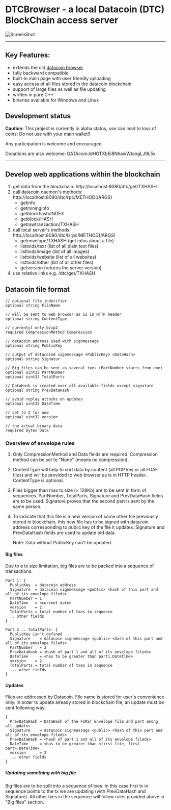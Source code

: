 # DTCBrowser - a local Datacoin (DTC) BlockChain access server
![ScreenShot](https://github.com/j0nn9/DTCBrowser/raw/master/preview.png)

---
## Key Features:
- extends the old [datacoin browser](https://github.com/foo1inge/datacoin-browser)
- fully backward compatible
- built-in main page with user friendly uploading
- easy access of all files stored in the datacoin blockchain
- support of large files as well as file updating
- written in pure C++
- binaries available for Windows and Linux


## Development status
**Caution**: This project is currently in alpha status, use can lead to loss of coins:
Do not use with your main wallet!!

Any participation is welcome and encouraged.

Donations are also welcome: DATAcoinJdHGTXbEi8NhaivWtangLJ9L5x

---
## Develop web applications within the blockchain
1. get data from the blockchain: http://localhost:8080/dtc/get/TXHASH 
2. call datacoin daemon's methods: http://localhost:8080/dtc/rpc/METHOD(/ARGS)
    - getinfo
    - getmininginfo
    - getblockhash/INDEX
    - getblock/HASH
    - getrawtransaction/TXHASH
3. call local server's methods: http://localhost:8080/dtc/lsrpc/METHOD(/ARGS)
    - getenvelope/TXHASH (get infos about a file)
    - listtxids/text (list of all plain text files)
    - listtxids/image (list of all images)
    - listtxids/website (list of all websites)
    - listtxids/other (list of all other files)
    - getversion (returns the server version)
4. use relative links e.g. /dtc/get/TXHASH

## Datacoin file format
    // optional file indetifier
    optional string FileName
    
    // will be sent to web browser as is in HTTP header
    optional string ContentType
    
    // currentyl only bzip2 
    required CompressionMethod Compression

    // datacoin address used with signmessage
    optional string PublicKey

    // output of datacoind signmessage <PublicKey> <DataHash>
    optional string Signatur

    // Big files can be sent as several txes (PartNumber starts from one)
    optional uint32 PartNumber
    optional uint32 TotalParts 

    // DataHash is created over all available fields except signature
    optional string PrevDataHash

    // avoid replay attacks on updates
    optional uint32 DateTime

    // set to 2 for now
    optional uint32 version
    
    // the actual binary data
    required bytes Data



### Overview of envelope rules

 1. Only CompressionMethod and Data fields are required. Compression method can
    be set to "None" (means no compression).

 2. ContentType will help to sort data by content (all PGP key or all FOAF files) and
    will be provided to web browser as is in HTTP header. ContentType is optional.

 3. Files bigger than max tx size (> 128Kb) are to be sent in form of sequences.
    PartNumber, TotalParts, Signature and PrevDataHash fields are to be used.
    Signature proves that the second part is sent by the same person.

 4. To indicate that this file is a new version of some other file previously stored
    in blockchain, this new file has to be signed with datacoin address corresponding
    to public key of the file it updates.
    Signature and PrevDataHash fields are used to update old data.

    Note: Data without PublicKey can't be updated.

#### Big files

Due to a tx size limitation, big files are to be packed into a sequence of transactions:

    Part 1: {
      PublicKey  = datacoin address
      Signature  = datacoin signmessage <public> <hash of this part and all of its envelope fileds>
      PartNumber = 1
      DateTime   = <current date>
      version    = 2
      TotalParts = total number of txes in sequence
      .. other fields
    }

    Part 2 .. TotalParts: {
      PublicKey isn't defined
      Signature    = datacoin signmessage <public> <hash of this part and all of its envelope fileds>
      PartNumber   = 2
      PrevDataHash = <hash of part 1 and all of its envelope fileds>
      DateTime     = <has to be greater than part1.DateTime>
      version    = 2
      TotalParts = total number of txes in sequence
      ... other fields
    }

#### Updates

Files are addressed by Datacoin. File name is stored for user's convenience only. In order to update
already stored in blockchain file, an update must be sent following way:

    {
      PrevDataHash = DataHash of the FIRST Envelope file and part among all updates
      Signature    = datacoin signmessage <public> <hash of this part and all of its envelope fileds>
      PrevDataHash = <hash of part 1 and all of its envelope fileds>
      DateTime     = <has to be greater than <first file, first part>.DateTime>
      version      = 2
      ... other fields
    }

##### Updating something with big file

Big files are to be split into a sequence of txes. In this case first tx in sequence points
to the tx we are updating (with PrevDataHash and Signature). All other txes in the sequence will
follow rules provided above in "Big files" section.
